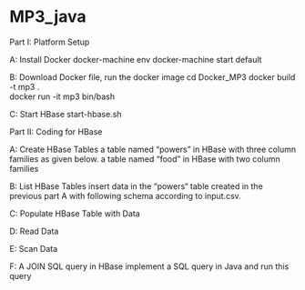 # MP3_java


Part I: Platform Setup

   A: Install Docker 
      docker-machine env
      docker-machine start default
      
   B: Download Docker file, run the docker image
      cd Docker_MP3
       docker build -t mp3 .   
        docker run -it mp3 bin/bash
   
   C: Start HBase
      start-hbase.sh
   
Part II: Coding for HBase

   A: Create HBase Tables
      a table named “powers” in HBase with three column families as given below.
      a table named “food” in HBase with two column families
      
   B: List HBase Tables
      insert data in the “powers“ table created in the previous part A with following schema according to input.csv. 
   
   C: Populate HBase Table with Data
      
     
   D: Read Data
   
   E: Scan Data
   
   F: A JOIN SQL query in HBase
      implement a SQL query in Java and run this query
